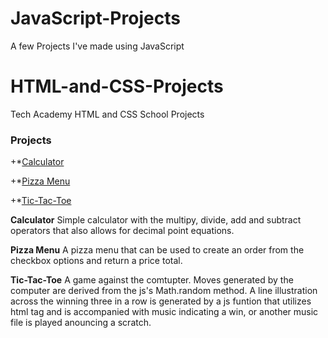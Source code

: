 # JavaScript-Projects

A few Projects I've made using JavaScript

# HTML-and-CSS-Projects
Tech Academy HTML and CSS School Projects

### Projects

+*[Calculator]()

+*[Pizza Menu]()

+*[Tic-Tac-Toe]()

**Calculator** Simple calculator with the multipy, divide, add and subtract operators that also allows for decimal point equations.

**Pizza Menu** A pizza menu that can be used to create an order from the checkbox options and return a price total.

**Tic-Tac-Toe** A game against the comtupter. Moves generated by the computer are derived from the js's Math.random method. A line illustration across the winning three in a row is generated by a js funtion that utilizes <canvas> html tag and is accompanied with music indicating a win, or another music file is played anouncing a scratch.
